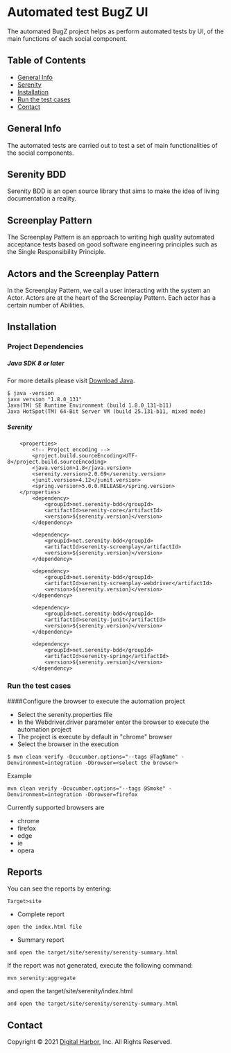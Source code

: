 # Automated test BugZ UI  
The automated BugZ project helps as perform automated tests by UI, of the main functions of each social component.

## Table of Contents
* [General Info](#general-info)
* [Serenity](#serenity)
* [Installation](#installation)
* [Run the test cases](#Run-the-test-cases)
* [Contact](#contact)

## General Info
The automated tests are carried out to test a set of main functionalities of the social components.

## Serenity BDD
Serenity BDD is an open source library that aims to make the idea of living documentation a reality.

## Screenplay Pattern
The Screenplay Pattern is an approach to writing high quality automated acceptance tests based on good software engineering principles such as the Single Responsibility Principle.

## Actors and the Screenplay Pattern
In the Screenplay Pattern, we call a user interacting with the system an Actor. Actors are at the heart of the Screenplay Pattern. Each actor has a certain number of Abilities.

## Installation
### Project Dependencies

#####  Java SDK 8 or later
For more details please visit [Download Java](http://www.oracle.com/technetwork/java/javase/downloads/jdk10-downloads-4416644.html).
```shell
$ java -version
java version "1.8.0_131"
Java(TM) SE Runtime Environment (build 1.8.0_131-b11)
Java HotSpot(TM) 64-Bit Server VM (build 25.131-b11, mixed mode)
 ```
 
#####  Serenity 

```shell
    <properties>
        <!-- Project encoding -->
        <project.build.sourceEncoding>UTF-8</project.build.sourceEncoding>
        <java.version>1.8</java.version>
        <serenity.version>2.0.69</serenity.version>
        <junit.version>4.12</junit.version>
        <spring.version>5.0.0.RELEASE</spring.version>
    </properties>
        <dependency>
            <groupId>net.serenity-bdd</groupId>
            <artifactId>serenity-core</artifactId>
            <version>${serenity.version}</version>
        </dependency>

        <dependency>
            <groupId>net.serenity-bdd</groupId>
            <artifactId>serenity-screenplay</artifactId>
            <version>${serenity.version}</version>
        </dependency>

        <dependency>
            <groupId>net.serenity-bdd</groupId>
            <artifactId>serenity-screenplay-webdriver</artifactId>
            <version>${serenity.version}</version>
        </dependency>

        <dependency>
            <groupId>net.serenity-bdd</groupId>
            <artifactId>serenity-junit</artifactId>
            <version>${serenity.version}</version>
        </dependency>

        <dependency>
            <groupId>net.serenity-bdd</groupId>
            <artifactId>serenity-spring</artifactId>
            <version>${serenity.version}</version>
        </dependency>
 ```

### Run the test cases

####Configure the browser to execute the automation project

* Select the serenity.properties file
* In the Webdriver.driver parameter enter the browser to execute the automation project 
* The project is execute by default in "chrome" browser
* Select the browser in the execution 
```
$ mvn clean verify -Dcucumber.options="--tags @TagName" -Denvironment=integration -Dbrowser=<select the browser>
```
Example
```
mvn clean verify -Dcucumber.options="--tags @Smoke" -Denvironment=integration -Dbrowser=firefox
```
Currently supported browsers are 
* chrome
* firefox
* edge
* ie
* opera 
## Reports
You can see the reports by entering:
```
Target>site 
```
- Complete report 
```
open the index.html file
```
- Summary report
```
and open the target/site/serenity/serenity-summary.html
```
If the report was not generated, execute the following command:

```   
mvn serenity:aggregate
```
and open the target/site/serenity/index.html

```
and open the target/site/serenity/serenity-summary.html
```

## Contact

Copyright © 2021 [Digital Harbor](https://www.digitalharbor.com/), Inc. All Rights Reserved.
